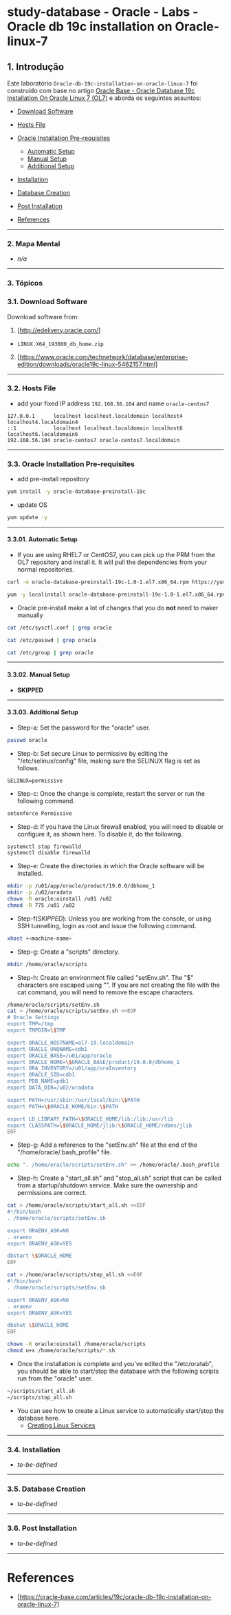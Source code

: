 # study-database - Oracle - Labs - Oracle db 19c installation on Oracle-linux-7

## 1. Introdução ##

Este laboratório `Oracle-db-19c-installation-on-oracle-linux-7` foi construído com base no artigo [Oracle Base - Oracle Database 19c Installation On Oracle Linux 7 (OL7)](https://oracle-base.com/articles/19c/oracle-db-19c-installation-on-oracle-linux-7) e aborda os seguintes assuntos:

* [Download Software](#31-download-software)
* [Hosts File](#32-hosts-file)
* [Oracle Installation Pre-requisites](#33-oracle-installation-pre-requisites)
  * [Automatic Setup](#3301-automatic-setup)
  * [Manual Setup](#3302-manual-setup)
  * [Additional Setup](#3303-additional-setup)
* [Installation](#34-installation)
* [Database Creation](#35-database-creation)
* [Post Installation](#36-post-installation)

* [References](#references)


---

### 2. Mapa Mental

* _n/a_

---

### 3. Tópicos

### 3.1. Download Software

Download software from:
1. [http://edelivery.oracle.com/]
  * `LINUX.X64_193000_db_home.zip`
2. [https://www.oracle.com/technetwork/database/enterprise-edition/downloads/oracle19c-linux-5462157.html]

---

### 3.2. Hosts File

* add your fixed IP address `192.168.56.104` and name `oracle-centos7`

```/etc/hosts
127.0.0.1      localhost localhost.localdomain localhost4 localhost4.localdomain4
::1            localhost localhost.localdomain localhost6 localhost6.localdomain6
192.168.56.104 oracle-centos7 oracle-centos7.localdomain
```


---

### 3.3. Oracle Installation Pre-requisites

* add pre-install repository

```bash
yum install -y oracle-database-preinstall-19c
```

* update OS

```bash
yum update -y
```

---

#### 3.3.01. Automatic Setup

* If you are using RHEL7 or CentOS7, you can pick up the PRM from the OL7 repository and install it. It will pull the dependencies from your normal repositories.

```bash
curl -o oracle-database-preinstall-19c-1.0-1.el7.x86_64.rpm https://yum.oracle.com/repo/OracleLinux/OL7/latest/x86_64/getPackage/oracle-database-preinstall-19c-1.0-1.el7.x86_64.rpm

yum -y localinstall oracle-database-preinstall-19c-1.0-1.el7.x86_64.rpm
```

* Oracle pre-install make a lot of changes that you do **not** need to maker manually

```bash
cat /etc/sysctl.conf | grep oracle
```

```bash
cat /etc/passwd | grep oracle
```

```bash
cat /etc/group | grep oracle
```


---

#### 3.3.02. Manual Setup

* **SKIPPED**

---

#### 3.3.03. Additional Setup

* Step-a: Set the password for the "oracle" user.

```bash
passwd oracle
```

* Step-b: Set secure Linux to permissive by editing the "/etc/selinux/config" file, making sure the SELINUX flag is set as follows.

```/etc/selinux/config
SELINUX=permissive
```

* Step-c: Once the change is complete, restart the server or run the following command.

```bash
setenforce Permissive
```

* Step-d: If you have the Linux firewall enabled, you will need to disable or configure it, as shown here. To disable it, do the following.

```bash
systemctl stop firewalld
systemctl disable firewalld
```

* Step-e: Create the directories in which the Oracle software will be installed.

```bash
mkdir -p /u01/app/oracle/product/19.0.0/dbhome_1
mkdir -p /u02/oradata
chown -R oracle:oinstall /u01 /u02
chmod -R 775 /u01 /u02
```

* Step-f(_SKIPPED_): Unless you are working from the console, or using SSH tunnelling, login as root and issue the following command.

```bash
xhost +<machine-name>
```

* Step-g: Create a "scripts" directory.

```bash
mkdir /home/oracle/scripts
```

* Step-h: Create an environment file called "setEnv.sh". The "$" characters are escaped using "\". If you are not creating the file with the cat command, you will need to remove the escape characters.

```bash
/home/oracle/scripts/setEnv.sh
cat > /home/oracle/scripts/setEnv.sh <<EOF
# Oracle Settings
export TMP=/tmp
export TMPDIR=\$TMP

export ORACLE_HOSTNAME=ol7-19.localdomain
export ORACLE_UNQNAME=cdb1
export ORACLE_BASE=/u01/app/oracle
export ORACLE_HOME=\$ORACLE_BASE/product/19.0.0/dbhome_1
export ORA_INVENTORY=/u01/app/oraInventory
export ORACLE_SID=cdb1
export PDB_NAME=pdb1
export DATA_DIR=/u02/oradata

export PATH=/usr/sbin:/usr/local/bin:\$PATH
export PATH=\$ORACLE_HOME/bin:\$PATH

export LD_LIBRARY_PATH=\$ORACLE_HOME/lib:/lib:/usr/lib
export CLASSPATH=\$ORACLE_HOME/jlib:\$ORACLE_HOME/rdbms/jlib
EOF
```

* Step-g: Add a reference to the "setEnv.sh" file at the end of the "/home/oracle/.bash_profile" file.

```bash
echo ". /home/oracle/scripts/setEnv.sh" >> /home/oracle/.bash_profile
```

* Step-h: Create a "start_all.sh" and "stop_all.sh" script that can be called from a startup/shutdown service. Make sure the ownership and permissions are correct.

```bash
cat > /home/oracle/scripts/start_all.sh <<EOF
#!/bin/bash
. /home/oracle/scripts/setEnv.sh

export ORAENV_ASK=NO
. oraenv
export ORAENV_ASK=YES

dbstart \$ORACLE_HOME
EOF
```

```bash
cat > /home/oracle/scripts/stop_all.sh <<EOF
#!/bin/bash
. /home/oracle/scripts/setEnv.sh

export ORAENV_ASK=NO
. oraenv
export ORAENV_ASK=YES

dbshut \$ORACLE_HOME
EOF
```

```bash
chown -R oracle:oinstall /home/oracle/scripts
chmod u+x /home/oracle/scripts/*.sh
```

* Once the installation is complete and you've edited the "/etc/oratab", you should be able to start/stop the database with the following scripts run from the "oracle" user.

```bash
~/scripts/start_all.sh
~/scripts/stop_all.sh
```

* You can see how to create a Linux service to automatically start/stop the database here.
  * [Creating Linux Services](https://oracle-base.com/articles/linux/linux-services-systemd#creating-linux-services)



---

### 3.4. Installation

* _to-be-defined_

---

### 3.5. Database Creation

* _to-be-defined_

---

### 3.6. Post Installation

* _to-be-defined_

---


# References

* [https://oracle-base.com/articles/19c/oracle-db-19c-installation-on-oracle-linux-7]
